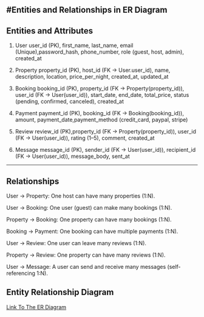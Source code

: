 #Entities and Relationships in ER Diagram
---
## Entities and Attributes
1. User
user_id (PK), first_name, last_name, email (Unique),password_hash, phone_number, role (guest, host, admin), created_at

2. Property
property_id (PK), host_id (FK → User.user_id), name, description,
location, price_per_night, created_at, updated_at

3. Booking
booking_id (PK), property_id (FK → Property(property_id)), user_id (FK → User(user_id)), start_date, end_date, total_price, status (pending, confirmed, canceled), created_at

4. Payment
payment_id (PK), booking_id (FK → Booking(booking_id)), amount, payment_date,payment_method (credit_card, paypal, stripe)

5. Review
review_id (PK),property_id (FK → Property(property_id)), user_id (FK → User(user_id)), rating (1–5), comment, created_at

6. Message
message_id (PK), sender_id (FK → User(user_id)), recipient_id (FK → User(user_id)), message_body, sent_at

---
## Relationships
User → Property: One host can have many properties (1:N).

User → Booking: One user (guest) can make many bookings (1:N).

Property → Booking: One property can have many bookings (1:N).

Booking → Payment: One booking can have multiple payments (1:N).

User → Review: One user can leave many reviews (1:N).

Property → Review: One property can have many reviews (1:N).

User → Message: A user can send and receive many messages (self-referencing 1:N).

## Entity Relationship Diagram
[Link To The ER Diagram](https://dbdiagram.io/d/airbnb-database-ERD-68b3ccb3777b52b76c540f29)


